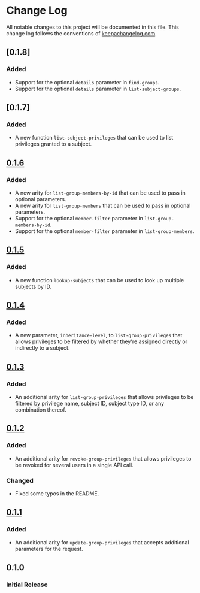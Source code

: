 # Change Log
All notable changes to this project will be documented in this file. This change log follows the conventions
of [keepachangelog.com](http://keepachangelog.com/).

## [0.1.8]
### Added
- Support for the optional `details` parameter in `find-groups`.
- Support for the optional `details` parameter in `list-subject-groups`.

## [0.1.7]
### Added
- A new function `list-subject-privileges` that can be used to list privileges granted to a subject.

## [0.1.6]
### Added
- A new arity for `list-group-members-by-id` that can be used to pass in optional parameters.
- A new arity for `list-group-members` that can be used to pass in optional parameters.
- Support for the optional `member-filter` parameter in `list-group-members-by-id`.
- Support for the optional `member-filter` parameter in `list-group-members`.

## [0.1.5]
### Added
- A new function `lookup-subjects` that can be used to look up multiple subjects by ID.

## [0.1.4]
### Added
- A new parameter, `inheritance-level`, to `list-group-privileges` that allows privileges to be filtered by whether
  they're assigned directly or indirectly to a subject.

## [0.1.3]
### Added
- An additional arity for `list-group-privileges` that allows privileges to be filtered by privilege name, subject
  ID, subject type ID, or any combination thereof.

## [0.1.2]
### Added
- An additional arity for `revoke-group-privileges` that allows privileges to be revoked for several users in a single
  API call.
### Changed
- Fixed some typos in the README.

## [0.1.1]
### Added
- An additional arity for `update-group-privileges` that accepts additional parameters for the request.

## 0.1.0
### Initial Release

[Unreleased]: https://github.com/cyverse-de/cyverse-groups-client/compare/0.1.6...HEAD
[0.1.6]: https://github.com/cyverse-de/cyverse-groups-client/compare/0.1.5...0.1.6
[0.1.5]: https://github.com/cyverse-de/cyverse-groups-client/compare/0.1.4...0.1.5
[0.1.4]: https://github.com/cyverse-de/cyverse-groups-client/compare/0.1.3...0.1.4
[0.1.3]: https://github.com/cyverse-de/cyverse-groups-client/compare/0.1.2...0.1.3
[0.1.2]: https://github.com/cyverse-de/cyverse-groups-client/compare/0.1.1...0.1.2
[0.1.1]: https://github.com/cyverse-de/cyverse-groups-client/compare/0.1.0...0.1.1
